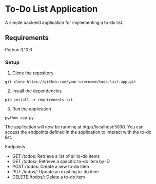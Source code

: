 # To-Do List Application

A simple backend application for implementing a to-do list.

## Requirements

Python 3.10.6

### Setup

1. Clone the repository

```
git clone https://github.com/your-username/todo-list-app.git

```

2. Install the dependencies

```
pip install -r requirements.txt
```

3. Run the application

```
python app.py
```

The application will now be running at http://localhost:5000. You can access the endpoints defined in the application to interact with the to-do list.

Endpoints

- GET /todos: Retrieve a list of all to-do items
- GET /todos/<id>: Retrieve a specific to-do item by ID
- POST /todos: Create a new to-do item
- PUT /todos/<id>: Update an existing to-do item
- DELETE /todos/<id>: Delete a to-do item
